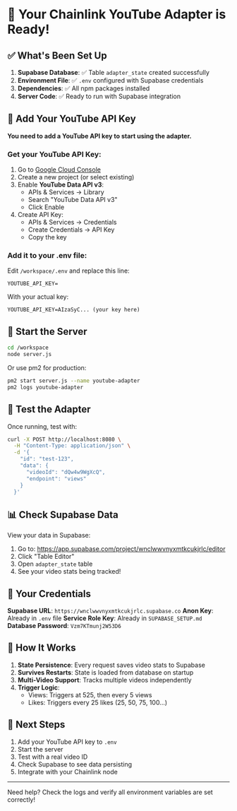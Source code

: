 # 🎉 Your Chainlink YouTube Adapter is Ready!

## ✅ What's Been Set Up

1. **Supabase Database**: ✅ Table `adapter_state` created successfully
2. **Environment File**: ✅ `.env` configured with Supabase credentials
3. **Dependencies**: ✅ All npm packages installed
4. **Server Code**: ✅ Ready to run with Supabase integration

## 🔑 Add Your YouTube API Key

**You need to add a YouTube API key to start using the adapter.**

### Get your YouTube API Key:

1. Go to [Google Cloud Console](https://console.cloud.google.com/)
2. Create a new project (or select existing)
3. Enable **YouTube Data API v3**:
   - APIs & Services → Library
   - Search "YouTube Data API v3"
   - Click Enable
4. Create API Key:
   - APIs & Services → Credentials
   - Create Credentials → API Key
   - Copy the key

### Add it to your .env file:

Edit `/workspace/.env` and replace this line:
```
YOUTUBE_API_KEY=
```

With your actual key:
```
YOUTUBE_API_KEY=AIzaSyC... (your key here)
```

## 🚀 Start the Server

```bash
cd /workspace
node server.js
```

Or use pm2 for production:
```bash
pm2 start server.js --name youtube-adapter
pm2 logs youtube-adapter
```

## 🧪 Test the Adapter

Once running, test with:

```bash
curl -X POST http://localhost:8080 \
  -H "Content-Type: application/json" \
  -d '{
    "id": "test-123",
    "data": {
      "videoId": "dQw4w9WgXcQ",
      "endpoint": "views"
    }
  }'
```

## 📊 Check Supabase Data

View your data in Supabase:
1. Go to: https://app.supabase.com/project/wnclwwvnyxmtkcukjrlc/editor
2. Click "Table Editor"
3. Open `adapter_state` table
4. See your video stats being tracked!

## 🔧 Your Credentials

**Supabase URL**: `https://wnclwwvnyxmtkcukjrlc.supabase.co`
**Anon Key**: Already in `.env` file
**Service Role Key**: Already in `SUPABASE_SETUP.md`
**Database Password**: `Vzm7KTmunj2W53D6`

## 📝 How It Works

1. **State Persistence**: Every request saves video stats to Supabase
2. **Survives Restarts**: State is loaded from database on startup
3. **Multi-Video Support**: Tracks multiple videos independently
4. **Trigger Logic**:
   - Views: Triggers at 525, then every 5 views
   - Likes: Triggers every 25 likes (25, 50, 75, 100...)

## 🎯 Next Steps

1. Add your YouTube API key to `.env`
2. Start the server
3. Test with a real video ID
4. Check Supabase to see data persisting
5. Integrate with your Chainlink node

---

Need help? Check the logs and verify all environment variables are set correctly!
